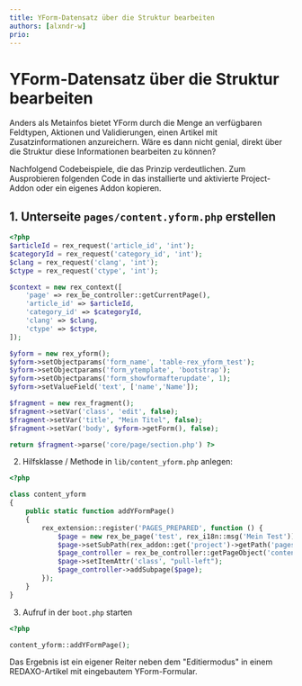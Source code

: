 ```yaml
---
title: YForm-Datensatz über die Struktur bearbeiten
authors: [alxndr-w]
prio:
---
```


# YForm-Datensatz über die Struktur bearbeiten

Anders als Metainfos bietet YForm durch die Menge an verfügbaren Feldtypen, Aktionen und Validierungen, einen Artikel mit Zusatzinformationen anzureichern. Wäre es dann nicht genial, direkt über die Struktur diese Informationen bearbeiten zu können?

Nachfolgend Codebeispiele, die das Prinzip verdeutlichen. Zum Ausprobieren folgenden Code in das installierte und aktivierte Project-Addon oder ein eigenes Addon kopieren.

## 1. Unterseite `pages/content.yform.php` erstellen

```php
<?php
$articleId = rex_request('article_id', 'int');
$categoryId = rex_request('category_id', 'int');
$clang = rex_request('clang', 'int');
$ctype = rex_request('ctype', 'int');

$context = new rex_context([
    'page' => rex_be_controller::getCurrentPage(),
    'article_id' => $articleId,
    'category_id' => $categoryId,
    'clang' => $clang,
    'ctype' => $ctype,
]);

$yform = new rex_yform();
$yform->setObjectparams('form_name', 'table-rex_yform_test');
$yform->setObjectparams('form_ytemplate', 'bootstrap');
$yform->setObjectparams('form_showformafterupdate', 1);
$yform->setValueField('text', ['name','Name']);

$fragment = new rex_fragment();
$fragment->setVar('class', 'edit', false);
$fragment->setVar('title', "Mein Titel", false);
$fragment->setVar('body', $yform->getForm(), false);

return $fragment->parse('core/page/section.php') ?>
```

2. Hilfsklasse / Methode in `lib/content_yform.php` anlegen:

```php
<?php

class content_yform
{
    public static function addYFormPage()
    {
        rex_extension::register('PAGES_PREPARED', function () {
            $page = new rex_be_page('test', rex_i18n::msg('Mein Test'));
            $page->setSubPath(rex_addon::get('project')->getPath('pages/content.yform.php'));
            $page_controller = rex_be_controller::getPageObject('content');
            $page->setItemAttr('class', "pull-left");
            $page_controller->addSubpage($page);
        });
    }
}
```

3. Aufruf in der `boot.php` starten

```php
<?php

content_yform::addYFormPage();
```

Das Ergebnis ist ein eigener Reiter neben dem "Editiermodus" in einem REDAXO-Artikel mit eingebautem YForm-Formular.
